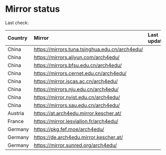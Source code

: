 <script src="./time.js"></script>
# Mirror status
Last check: <script type="text/javascript">localize(1735547304.2590284);</script>

|Country|Mirror|Last update|
|:------|:-----|:----------|
|China|https://mirrors.tuna.tsinghua.edu.cn/arch4edu/|<script type="text/javascript">localize(1735498330);</script>|
|China|https://mirrors.aliyun.com/arch4edu/|<script type="text/javascript">localize(1735498330);</script>|
|China|https://mirrors.bfsu.edu.cn/arch4edu/|<script type="text/javascript">localize(1735498330);</script>|
|China|https://mirrors.cernet.edu.cn/arch4edu/|<script type="text/javascript">localize(1735498330);</script>|
|China|https://mirror.iscas.ac.cn/arch4edu/|<script type="text/javascript">localize(1735498330);</script>|
|China|https://mirrors.nju.edu.cn/arch4edu/|<script type="text/javascript">localize(1735454673);</script>|
|China|https://mirror.nyist.edu.cn/arch4edu/|<script type="text/javascript">localize(1735498330);</script>|
|China|https://mirrors.sau.edu.cn/arch4edu/|<script type="text/javascript">localize(1731653531);</script>|
|Austria|https://at.arch4edu.mirror.kescher.at/|<script type="text/javascript">localize(1735498330);</script>|
|France|https://mirror.lesviallon.fr/arch4edu/|<script type="text/javascript">localize(1735498330);</script>|
|Germany|https://pkg.fef.moe/arch4edu/|<script type="text/javascript">localize(1735498330);</script>|
|Germany|https://de.arch4edu.mirror.kescher.at/|<script type="text/javascript">localize(1735498330);</script>|
|Germany|https://mirror.sunred.org/arch4edu/|<script type="text/javascript">localize(1735498330);</script>|

<script src="./tablefilter/tablefilter.js"></script>
<script src="./table.js"></script>